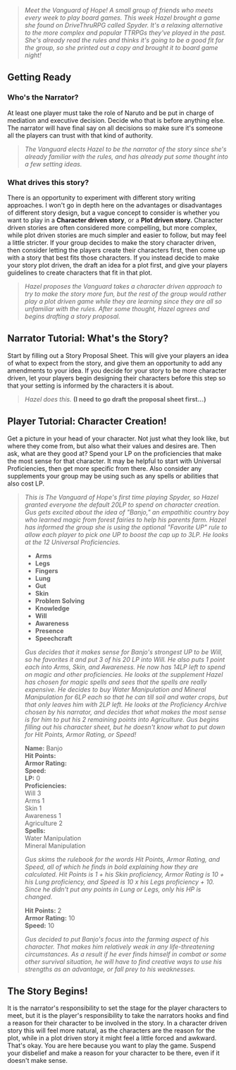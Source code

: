 > *Meet the Vanguard of Hope! A small group of friends who meets every week to play board games. This week Hazel brought a game she found on DriveThruRPG called Spyder. It's a relaxing alternative to the more complex and popular TTRPGs they've played in the past. She's already read the rules and thinks it's going to be a good fit for the group, so she printed out a copy and brought it to board game night!*

## Getting Ready
### Who's the Narrator?
At least one player must take the role of Naruto and be put in charge of mediation and executive decision. Decide who that is before anything else. The narrator will have final say on all decisions so make sure it's someone all the players can trust with that kind of authority.

> *The Vanguard elects Hazel to be the narrator of the story since she's already familiar with the rules, and has already put some thought into a few setting ideas.*

### What drives this story?
There is an opportunity to experiment with different story writing approaches. I won't go in depth here on the advantages or disadvantages of different story design, but a vague concept to consider is whether you want to play in a **Character driven story**, or a **Plot driven story.** Character driven stories are often considered more compelling, but more complex, while plot driven stories are much simpler and easier to follow, but may feel a little stricter. If your group decides to make the story character driven, then consider letting the players create their characters first, then come up with a story that best fits those characters. If you instead decide to make your story plot driven, the draft an idea for a plot first, and give your players guidelines to create characters that fit in that plot.

> *Hazel proposes the Vanguard takes a character driven approach to try to make the story more fun, but the rest of the group would rather play a plot driven game while they are learning since they are all so unfamiliar with the rules. After some thought, Hazel agrees and begins drafting a story proposal.*

## Narrator Tutorial: What's the Story?
Start by filling out a Story Proposal Sheet. This will give your players an idea of what to expect from the story, and give them an opportunity to add any amendments to your idea. If you decide for your story to be more character driven, let your players begin designing their characters before this step so that your setting is informed by the characters it is about.

> *Hazel does this.* **(I need to go draft the proposal sheet first...)**

## Player Tutorial: Character Creation!
Get a picture in your head of your character. Not just what they look like, but where they come from, but also what their values and desires are. Then ask, what are they good at? Spend your LP on the proficiencies that make the most sense for that character. It may be helpful to start with Universal Proficiencies, then get more specific from there. Also consider any supplements your group may be using such as any spells or abilities that also cost LP.

> *This is The Vanguard of Hope's first time playing Spyder, so Hazel granted everyone the default 20LP to spend on character creation. Gus gets excited about the idea of "Banjo," an empathitic country boy who learned magic from forest fairies to help his parents farm. Hazel has informed the group she is using the optional "Favorite UP" rule to allow each player to pick one UP to boost the cap up to 3LP. He looks at the 12 Universal Proficiencies.*
>
> * **Arms**
> * **Legs**
> * **Fingers**
> * **Lung**
> * **Gut**
> * **Skin**
> * **Problem Solving**
> * **Knowledge**
> * **Will**
> * **Awareness**
> * **Presence**
> * **Speechcraft**
>
> *Gus decides that it makes sense for Banjo's strongest UP to be Will, so he favorites it and put 3 of his 20 LP into Will. He also puts 1 point each into Arms, Skin, and Awareness. He now has 14LP left to spend on magic and other proficiencies. He looks at the supplement Hazel has chosen for magic spells and sees that the spells are really expensive. He decides to buy Water Manipulation and Mineral Manipulation for 6LP each so that he can till soil and water crops, but that only leaves him with 2LP left. He looks at the Proficiency Archive chosen by his narrator, and decides that what makes the most sense is for him to put his 2 remaining points into Agriculture.*
> *Gus begins filling out his character sheet, but he doesn't know what to put down for Hit Points, Armor Rating, or Speed!*
>
>  **Name:** Banjo<br/>
>  **Hit Points:**<br/>
>  **Armor Rating:**<br/>
>  **Speed:**<br/>
>  **LP:** 0<br/>
>  **Proficiencies:**<br/>
>  Will 3<br/>
>  Arms 1<br/>
>  Skin 1<br/>
>  Awareness 1<br/>
>  Agriculture 2<br/>
>  **Spells:**<br/>
>  Water Manipulation<br/>
>  Mineral Manipulation
>  
>  *Gus skims the rulebook for the words Hit Points, Armor Rating, and Speed, all of which he finds in bold explaining how they are calculated. Hit Points is 1 + his Skin proficiency, Armor Rating is 10 + his Lung proficiency, and Speed is 10 x his Legs proficiency + 10. Since he didn't put any points in Lung or Legs, only his HP is changed.*
>  
>  **Hit Points:** 2<br/>
>  **Armor Rating:** 10<br/>
>  **Speed:** 10
>  
>  *Gus decided to put Banjo's focus into the farming aspect of his character. That makes him relatively weak in any life-threatening circumstances. As a result if he ever finds himself in combat or some other survival situation, he will have to find creative ways to use his strengths as an advantage, or fall prey to his weaknesses.*

## The Story Begins!
It is the narrator's responsibility to set the stage for the player characters to meet, but it is the player's responsibility to take the narrators hooks and find a reason for their character to be involved in the story. In a character driven story this will feel more natural, as the characters are the reason for the plot, while in a plot driven story it might feel a little forced and awkward. That's okay. You are here because you want to play the game. Suspend your disbelief and make a reason for your character to be there, even if it doesn't make sense.
